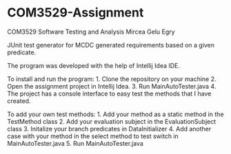 # COM3529-Assignment
COM3529 Software Testing and Analysis Mircea Gelu Egry

JUnit test generator for MCDC generated requirements based on a given predicate.

The program was developed with the help of Intellij Idea IDE.

To install and run the program:
    1. Clone the repository on your machine
    2. Open the assignment project in Intellij Idea.
    3. Run MainAutoTester.java
    4. The project has a console interface to easy test the methods that I have created.
    
To add your own test methods:
    1. Add your method as a static method in the TestMethod class
    2. Add your evaluation subject in the EvaluationSubject class
    3. Initalize your branch predicates in DataInitializer
    4. Add another case with your method in the select method to test switch in MainAutoTester.java
    5. Run MainAutoTester.java
    
